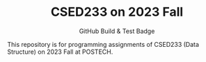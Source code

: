 <div align="center">
  <h1>CSED233 on 2023 Fall</h1>

<span>GitHub Build & Test Badge</span>

</div>

This repository is for programming assignments of CSED233 (Data Structure) on 2023 Fall at POSTECH. 
